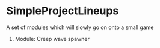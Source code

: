 # SimpleProjectLineups
A set of modules which will slowly go on onto a small game

1. Module: Creep wave spawner
